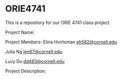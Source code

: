 # ORIE4741

This is a repository for our ORIE 4741 class project.

Project Name: 

Project Members: 
Elina Hvirtsman <eh582@cornell.edu>

Julia Ng <jen67@cornell.edu>

Lucy Du <dd483@cornell.edu>


Project Description:
